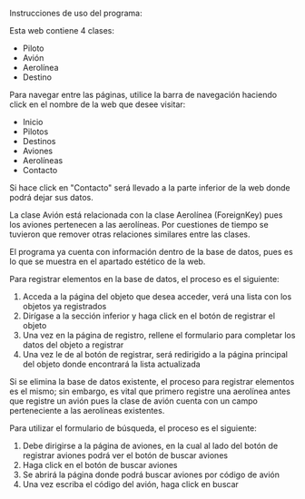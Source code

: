 Instrucciones de uso del programa:

Esta web contiene 4 clases:
- Piloto
- Avión
- Aerolínea
- Destino

Para navegar entre las páginas, utilice la barra de navegación haciendo click en el nombre de la web que desee visitar:
- Inicio
- Pilotos
- Destinos
- Aviones
- Aerolíneas
- Contacto

Si hace click en "Contacto" será llevado a la parte inferior de la web donde podrá dejar sus datos.

La clase Avión está relacionada con la clase Aerolínea (ForeignKey) pues los aviones pertenecen a las aerolíneas.
Por cuestiones de tiempo se tuvieron que remover otras relaciones similares entre las clases.

El programa ya cuenta con información dentro de la base de datos, pues es lo que se muestra en el apartado estético de la web.

Para registrar elementos en la base de datos, el proceso es el siguiente:

1) Acceda a la página del objeto que desea acceder, verá una lista con los objetos ya registrados
2) Dirígase a la sección inferior y haga click en el botón de registrar el objeto
3) Una vez en la página de registro, rellene el formulario para completar los datos del objeto a registrar
4) Una vez le de al botón de registrar, será redirigido a la página principal del objeto donde encontrará la lista actualizada

Si se elimina la base de datos existente, el proceso para registrar elementos es el mismo; sin embargo, es vital que primero registre una aerolínea antes que registre un avión pues la clase de avión cuenta con un campo perteneciente a las aerolíneas existentes.

Para utilizar el formulario de búsqueda, el proceso es el siguiente:
1) Debe dirigirse a la página de aviones, en la cual al lado del botón de registrar aviones podrá ver el botón de buscar aviones
2) Haga click en el botón de buscar aviones
3) Se abrirá la página donde podrá buscar aviones por código de avión
4) Una vez escriba el código del avión, haga click en buscar
